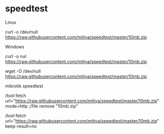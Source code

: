 # speedtest

Linux

curl -o /dev/null https://raw.githubusercontent.com/mitiya/speedtest/master/10mb.zip

Windows

curl -o nul https://raw.githubusercontent.com/mitiya/speedtest/master/10mb.zip

wget -O /dev/null https://raw.githubusercontent.com/mitiya/speedtest/master/10mb.zip

mikrotik speedtest

/tool fetch url="https://raw.githubusercontent.com/mitiya/speedtest/master/10mb.zip" mode=http ;/file remove "10mb.zip"


/tool fetch url="https://raw.githubusercontent.com/mitiya/speedtest/master/10mb.zip" keep-result=no
